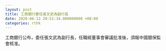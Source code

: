 ```yaml
---
layout: post
title: 工商銀行委任張文武為副行長
date: 2020-06-12 20:51:34.000000000 +08:00
categories: rthk
---
```


工商銀行公布，委任張文武為副行長，任職經董事會審議批准後，須報中國銀保監會核准。
